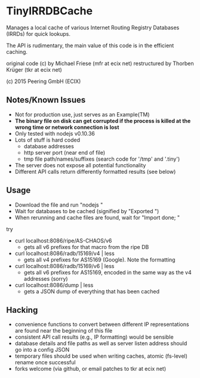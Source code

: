 TinyIRRDBCache
==============

Manages a local cache of various Internet Routing Registry Databases (IRRDs) for quick lookups.

The API is rudimentary, the main value of this code is in the efficient caching.

original code (c) by Michael Friese (mfr at ecix net)
restructured by Thorben Krüger (tkr at ecix net)

(c) 2015 Peering GmbH (ECIX)

    
Notes/Known Issues
------------------
    
 - Not for production use, just serves as an Example(TM)
 - **The binary file on disk can get corrupted if the process is killed at the wrong time or network connection is lost**
 - Only tested with nodejs v0.10.36
 - Lots of stuff is hard coded
   - database addresses
   - http server port (near end of file)
   - tmp file path/names/suffixes (search code for '/tmp' and '.tiny')
 - The server does not expose all potential functionality
 - Different API calls return differently formatted results (see below)

Usage
-----

 - Download the file and run "nodejs <filename>"
 - Wait for databases to be cached (signified by "Exported <dbname>")
 - When rerunning and cache files are found, wait for "Import done; <dbname>"

try
 - curl localhost:8086/ripe/AS-CHAOS/v6
   - gets all v6 prefixes for that macro from the ripe DB
 - curl localhost:8086/radb/15169/v4 | less
   - gets all v4 prefixes for AS15169 (Google). Note the formatting
 - curl localhost:8086/radb/15169/v6 | less
   - gets all v6 prefixes for AS15169, encoded in the same way as the v4 addresses (sorry)
 - curl localhost:8086/dump | less
   - gets a JSON dump of everything that has been cached


Hacking
-------
    
 - convenience functions to convert between different IP representations are found near the beginning of this file
 - consistent API call results (e.g., IP formatting) would be sensible
 - database details and file paths as well as server listen address should go into a config JSON
 - temporary files should be used when writing caches, atomic (fs-level) rename once successful
 - forks welcome (via github, or email patches to tkr at ecix net)
